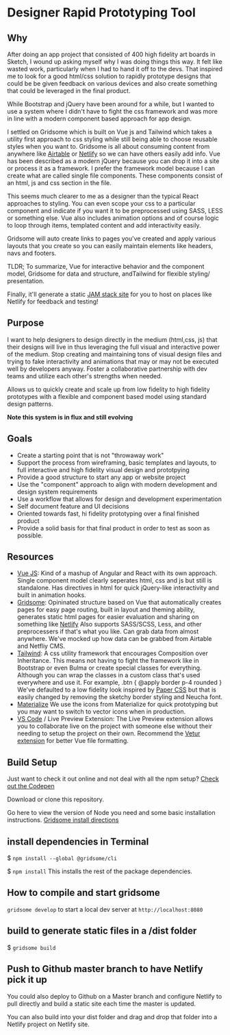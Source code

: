# Designer Rapid Prototyping Tool

## Why

After doing an app project that consisted of 400 high fidelity art boards in Sketch, I wound up asking myself why I was doing things this way. It felt like wasted work, particularly when I had to hand it off to the devs. That inspired me to look for a good html/css solution to rapidly prototype designs that could be be given feedback on various devices and also create something that could be leveraged in the final product.

While Bootstrap and jQuery have been around for a while, but I wanted to use a system where I didn't have to fight the css framework and was more in line with a modern component based approach for app design.

I settled on Gridsome which is built on Vue js and Tailwind which takes a utility first approach to css styling while still being able to choose reusable styles when you want to. Gridsome is all about consuming content from anywhere like [Airtable](https://airtable.com/) or [Netlify](https://www.netlify.com/) so we can have others easily add info. Vue has been described as a modern jQuery because you can drop it into a site or process it as a framework. I prefer the framework model because I can create what are called single file components. These components consist of an html, js and css section in the file.

This seems much clearer to me as a designer than the typical React approaches to styling. You can even scope your css to a particular component and indicate if you want it to be preprocessed using SASS, LESS or something else. Vue also includes animation options and of course logic to loop through items, templated content and add interactivity easily.

Gridsome will auto create links to pages you've created and apply various layouts that you create so you can easily maintain elements like headers, navs and footers.

TLDR; To summarize, Vue for interactive behavior and the component model, Gridsome for data and structure, andTailwind for flexible styling/ presentation.

Finally, it'll generate a static [JAM stack site](https://jamstack.org/) for you to host on places like Netlify for feedback and testing!

## Purpose

I want to help designers to design directly in the medium (html,css, js) that their designs will live in thus leveraging the full visual and interactive power of the medium. Stop creating and maintaining tons of visual design files and trying to fake interactivity and animations that may or may not be executed well by developers anyway. Foster a collaborative partnership with dev teams and utilize each other's strengths when needed.

Allows us to quickly create and scale up from low fidelity to high fidelity prototypes with a flexible and component based model using standard design patterns.

**Note this system is in flux and still evolving**

## Goals

- Create a starting point that is not "throwaway work"
- Support the process from wireframing, basic templates and layouts, to full interactive and high fidelity visual design and prototpying
- Provide a good structure to start any app or website project
- Use the "component" approach to align with modern development and design system requirements
- Use a workflow that allows for design and development experimentation
- Self document feature and UI decisions
- Oriented towards fast, hi fidelity prototyping over a final finished product
- Provide a solid basis for that final product in order to test as soon as possible.

## Resources

- [Vue JS](https://vuejs.org/): Kind of a mashup of Angular and React with its own approach. Single component model clearly seperates html, css and js but still is standalone. Has directives in html for quick jQuery-like interactivity and built in animation hooks.
- [Gridsome](https://gridsome.org/): Opininated structure based on Vue that automatically creates pages for easy page routing, built in layout and theming ability, generates static html pages for easier evaluation and sharing on something like [Netlify](https://netlify.com) Also supports SASS/SCSS, Less, and other preprocessers if that's what you like. Can grab data from almost anywhere. We've mocked up how data can be grabbed from Airtable and Netfliy CMS.
- [Tailwind](https://tailwindcss.com): A css utility framework that encourages Composition over Inheritance. This means not having to fight the framework like in Bootstrap or even Bulma or create special classes for everything. Although you can wrap the classes in a custom class that's used everywhere and use it. For example, .btn { @apply border p-4 rounded } We've defaulted to a low fidelity look inspired by [Paper CSS](https://www.getpapercss.com/docs/) but that is easily changed by removing the sketchy border styling and Neucha font.
- [Materialize](https://materializecss.com/icons.html) We use the icons from Materialize for quick prototyping but you may want to switch to vector icons when in production.
- [VS Code](https://code.visualstudio.com/) / Live Preview Extension: The Live Preview extension allows you to collaborate live on the project with someone else without their needing to setup the project on their own. Recommend the [Vetur extension](https://marketplace.visualstudio.com/items?itemName=octref.vetur) for better Vue file formatting.

## Build Setup

Just want to check it out online and not deal with all the npm setup? [Check out the Codepen](https://codesandbox.io/s/github/mariocontext/gridsomeproto/tree/master/?fontsize=14)

Download or clone this repository.

Go here to view the version of Node you need and some basic installation instructions.
[Gridsome install directions](https://gridsome.org/docs/)

## install dependencies in Terminal

\$ `npm install --global @gridsome/cli`

\$ `npm install` This installs the rest of the package dependencies.

## How to compile and start gridsome

`gridsome develop` to start a local dev server at `http://localhost:8080`

## build to generate static files in a /dist folder

\$ `gridsome build`

## Push to Github master branch to have Netlify pick it up

You could also deploy to Github on a Master branch and configure Netlify to pull directly and build a static site each time the master is updated.

You can also build into your dist folder and drag and drop that folder into a Netlify project on Netlify site.
